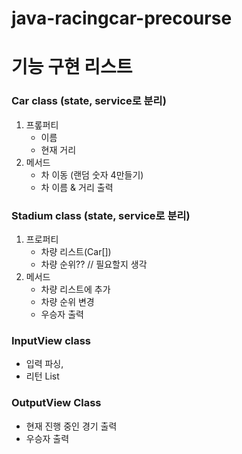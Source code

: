 # java-racingcar-precourse

# 기능 구현 리스트
### Car class (state, service로 분리)
1. 프롶퍼티
   - 이름  
   - 현재 거리
2. 메서드 
   - 차 이동 (랜덤 숫자 4만들기)
   - 차 이름 & 거리 출력
### Stadium class (state, service로 분리)
1. 프로퍼티 
   - 차량 리스트(Car[])
   - 차량 순위?? // 필요할지 생각
2. 메서드 
   - 차량 리스트에 추가 
   - 차량 순위 변경
   - 우승자 출력

### InputView class
- 입력 파싱, 
- 리턴 List<String>
### OutputView Class
- 현재 진행 중인 경기 출력
- 우승자 출력

